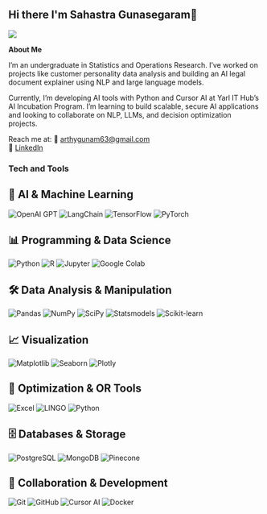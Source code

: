 ## Hi there I'm Sahastra Gunasegaram👋
![](https://komarev.com/ghpvc/?username=sahastraG39&color=grey)

**About Me**

I’m an undergraduate in Statistics and Operations Research. I’ve worked on projects like customer personality data analysis and building an AI legal document explainer using NLP and large language models.

Currently, I’m developing AI tools with Python and Cursor AI at Yarl IT Hub’s AI Incubation Program. I’m learning to build scalable, secure AI applications and looking to collaborate on NLP, LLMs, and decision optimization projects.

Reach me at: 📧 [arthygunam63@gmail.com](mailto:arthygunam63@gmail.com)  
🔗 [LinkedIn]([https://www.linkedin.com/in/your-profile/](https://www.linkedin.com/in/sahastra-gunasegaram?lipi=urn%3Ali%3Apage%3Ad_flagship3_profile_view_base_contact_details%3BrXuA8rneSb2lHo1jV7ZZ7g%3D%3D))

<h3>Tech and Tools</h3>
<p>
  
## 🤖 AI & Machine Learning  
<img alt="OpenAI GPT" src="https://img.shields.io/badge/-OpenAI%20GPT-412991?style=flat-square&logo=openai&logoColor=white" /> <img alt="LangChain" src="https://img.shields.io/badge/-LangChain-2E8B57?style=flat-square&logo=chainlink&logoColor=white" /> <img alt="TensorFlow" src="https://img.shields.io/badge/-TensorFlow-FF6F00?style=flat-square&logo=tensorflow&logoColor=white" /> <img alt="PyTorch" src="https://img.shields.io/badge/-PyTorch-EE4C2C?style=flat-square&logo=pytorch&logoColor=white" />
  
## 📊 Programming & Data Science  
<img alt="Python" src="https://img.shields.io/badge/-Python-3776AB?style=flat-square&logo=python&logoColor=white" /> <img alt="R" src="https://img.shields.io/badge/-R-276DC3?style=flat-square&logo=r&logoColor=white" /> <img alt="Jupyter" src="https://img.shields.io/badge/-Jupyter-F37626?style=flat-square&logo=jupyter&logoColor=white" /> <img alt="Google Colab" src="https://img.shields.io/badge/-Google_Colab-F9AB00?style=flat-square&logo=google-colab&logoColor=white" />

## 🛠 Data Analysis & Manipulation  
<img alt="Pandas" src="https://img.shields.io/badge/-Pandas-150458?style=flat-square&logo=pandas&logoColor=white" /> <img alt="NumPy" src="https://img.shields.io/badge/-NumPy-013243?style=flat-square&logo=numpy&logoColor=white" /> <img alt="SciPy" src="https://img.shields.io/badge/-SciPy-8CAAE6?style=flat-square&logo=scipy&logoColor=white" /> <img alt="Statsmodels" src="https://img.shields.io/badge/-Statsmodels-FF6C37?style=flat-square&logo=statsmodels&logoColor=white" /> <img alt="Scikit-learn" src="https://img.shields.io/badge/-Scikit--learn-F7931E?style=flat-square&logo=scikit-learn&logoColor=white" />

## 📈 Visualization  
<img alt="Matplotlib" src="https://img.shields.io/badge/-Matplotlib-11557C?style=flat-square&logo=matplotlib&logoColor=white" /> <img alt="Seaborn" src="https://img.shields.io/badge/-Seaborn-4C88E3?style=flat-square&logo=seaborn&logoColor=white" /> <img alt="Plotly" src="https://img.shields.io/badge/-Plotly-3F4E5A?style=flat-square&logo=plotly&logoColor=white" />


## 🔢 Optimization & OR Tools  
![Excel](https://img.shields.io/badge/Excel-217346?style=for-the-badge&logo=microsoft-excel&logoColor=white) ![LINGO](https://img.shields.io/badge/LINGO-FF6F00?style=for-the-badge&logo=matrix&logoColor=white) ![Python](https://img.shields.io/badge/Python-3776AB?style=for-the-badge&logo=python&logoColor=white)


## 🗄 Databases & Storage  
<img alt="PostgreSQL" src="https://img.shields.io/badge/-PostgreSQL-336791?style=flat-square&logo=postgresql&logoColor=white" /> <img alt="MongoDB" src="https://img.shields.io/badge/-MongoDB-47A248?style=flat-square&logo=mongodb&logoColor=white" /> <img alt="Pinecone" src="https://img.shields.io/badge/-Pinecone-0050C5?style=flat-square&logo=pinecone&logoColor=white" />

## 👥 Collaboration & Development  
<img alt="Git" src="https://img.shields.io/badge/-Git-F05032?style=flat-square&logo=git&logoColor=white" /> <img alt="GitHub" src="https://img.shields.io/badge/-GitHub-181717?style=flat-square&logo=github&logoColor=white" /> <img alt="Cursor AI" src="https://img.shields.io/badge/-Cursor%20AI-000000?style=flat-square&logo=cursor&logoColor=white" /> <img alt="Docker" src="https://img.shields.io/badge/-Docker-2496ED?style=flat-square&logo=docker&logoColor=white" />

  >

